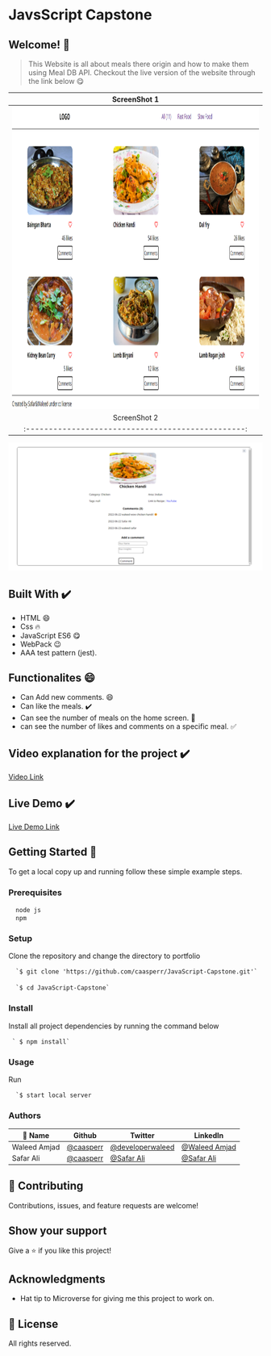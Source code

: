 # JavsScript Capstone

## Welcome! 👋

> This Website is all about meals there origin and how to make them using Meal DB API. Checkout the live version of the website through the link below 😋

ScreenShot 1                                      |
:------------------------------------------------:|
<img src="./Screenshots/Screenshot%201.png" height="600" width=auto> | 
ScreenShot 2                                      |
:------------------------------------------------:|
<img src="./Screenshots/Screenshot%202.png" width= "1200">

                              
## Built With ✔️

- HTML 😄
- Css 🔥
- JavaScript ES6 😋
- WebPack 😉
- AAA test pattern (jest).

## Functionalites 😄

- Can Add new comments. 😄
- Can like the meals. ✔️
- Can see the number of meals on the home screen. 🙌
- can see the number of likes and comments on a specific meal. ✅

## Video explanation for the project ✔️

[Video Link](https://drive.google.com/file/d/1QuKNGLzjiLmeGpef6kUZJC2mAxapluiM/view?usp=sharing)


## Live Demo ✔️

[Live Demo Link](https://caasperr.github.io/JavaScript-Capstone/)


## Getting Started 🙌

To get a local copy up and running follow these simple example steps.

### Prerequisites
```
  node js
  npm

```
### Setup
Clone the repository and change the directory to portfolio

``` 
  `$ git clone 'https://github.com/caasperr/JavaScript-Capstone.git'`

  `$ cd JavaScript-Capstone`

```

### Install
Install all project dependencies by running the command below
 
``` 
 ` $ npm install`
```
### Usage

Run
``` 
  `$ start local server
```


### Authors

| 👤 Name | Github | Twitter | LinkedIn |
|------|--------|---------|----------|
|Waleed Amjad|[@caasperr](https://github.com/caasperr)|[@developerwaleed](https://twitter.com/developerwaleed)|[@Waleed Amjad](https://www.linkedin.com/in/waleed-amjad-51930014a/)|
|Safar Ali|[@caasperr](https://github.com/safar1212)|[@Safar Ali](https://twitter.com/SafarAli999)|[@Safar Ali](https://www.linkedin.com/in/safar-ali999/)|

## 🤝 Contributing

Contributions, issues, and feature requests are welcome!

## Show your support

Give a ⭐️ if you like this project!

## Acknowledgments

- Hat tip to Microverse for giving me this project to work on.

## 📝 License

All rights reserved.
